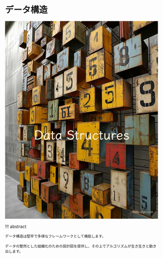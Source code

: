# データ構造

![Data structures](../assets/covers/chapter_data_structure.jpg)

!!! abstract

    データ構造は堅牢で多様なフレームワークとして機能します。

    データの整然とした組織化のための設計図を提供し、その上でアルゴリズムが生き生きと動き出します。